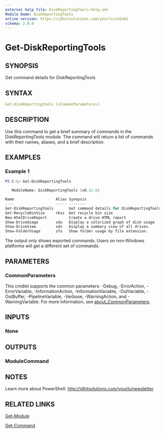```yaml
---
external help file: DiskReportingTools-help.xml
Module Name: DiskReportingTools
online version: https://jdhitsolutions.com/yourls/c42e81
schema: 2.0.0
---
```


# Get-DiskReportingTools

## SYNOPSIS

Get command details for DiskReportingTools

## SYNTAX

```yaml
Get-DiskReportingTools [<CommonParameters>]
```

## DESCRIPTION

Use this command to get a brief summary of commands in the DiskReportingTools module. The command will return a list of commands with their names, aliases, and a brief description.

## EXAMPLES

### Example 1

```powershell
PS C:\> Get-DiskReportingTools

   ModuleName: DiskReportingTools [v0.12.0]

Name                   Alias Synopsis
----                   ----- --------
Get-DiskReportingTools       Get command details for DiskReportingTools.
Get-RecycleBinSize     rbsz  Get recycle bin size
New-HtmlDriveReport          Create a drive HTML report
Show-DriveUsage        sdu   Display a colorized graph of disk usage
Show-DriveView         sdv   Display a summary view of all drives.
Show-FolderUsage       sfu   Show folder usage by file extension.
```

The output only shows exported commands. Users on non-Windows platforms will get a different set of commands.

## PARAMETERS

### CommonParameters

This cmdlet supports the common parameters: -Debug, -ErrorAction, -ErrorVariable, -InformationAction, -InformationVariable, -OutVariable, -OutBuffer, -PipelineVariable, -Verbose, -WarningAction, and -WarningVariable. For more information, see [about_CommonParameters](http://go.microsoft.com/fwlink/?LinkID=113216).

## INPUTS

### None

## OUTPUTS

### ModuleCommand

## NOTES

Learn more about PowerShell: http://jdhitsolutions.com/yourls/newsletter

## RELATED LINKS

[Get-Module]()

[Get-Command]()
